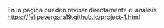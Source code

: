 En la pagina pueden revisar directamente el análisis
https://felipevergara19.github.io/project-1.html
